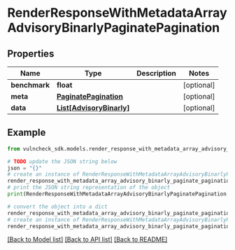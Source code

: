 # RenderResponseWithMetadataArrayAdvisoryBinarlyPaginatePagination


## Properties

Name | Type | Description | Notes
------------ | ------------- | ------------- | -------------
**benchmark** | **float** |  | [optional] 
**meta** | [**PaginatePagination**](PaginatePagination.md) |  | [optional] 
**data** | [**List[AdvisoryBinarly]**](AdvisoryBinarly.md) |  | [optional] 

## Example

```python
from vulncheck_sdk.models.render_response_with_metadata_array_advisory_binarly_paginate_pagination import RenderResponseWithMetadataArrayAdvisoryBinarlyPaginatePagination

# TODO update the JSON string below
json = "{}"
# create an instance of RenderResponseWithMetadataArrayAdvisoryBinarlyPaginatePagination from a JSON string
render_response_with_metadata_array_advisory_binarly_paginate_pagination_instance = RenderResponseWithMetadataArrayAdvisoryBinarlyPaginatePagination.from_json(json)
# print the JSON string representation of the object
print(RenderResponseWithMetadataArrayAdvisoryBinarlyPaginatePagination.to_json())

# convert the object into a dict
render_response_with_metadata_array_advisory_binarly_paginate_pagination_dict = render_response_with_metadata_array_advisory_binarly_paginate_pagination_instance.to_dict()
# create an instance of RenderResponseWithMetadataArrayAdvisoryBinarlyPaginatePagination from a dict
render_response_with_metadata_array_advisory_binarly_paginate_pagination_from_dict = RenderResponseWithMetadataArrayAdvisoryBinarlyPaginatePagination.from_dict(render_response_with_metadata_array_advisory_binarly_paginate_pagination_dict)
```
[[Back to Model list]](../README.md#documentation-for-models) [[Back to API list]](../README.md#documentation-for-api-endpoints) [[Back to README]](../README.md)


